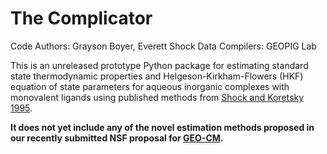 # The Complicator

Code Authors: Grayson Boyer, Everett Shock
Data Compilers: GEOPIG Lab

This is an unreleased prototype Python package for estimating standard state thermodynamic properties and Helgeson-Kirkham-Flowers (HKF) equation of state parameters for aqueous inorganic complexes with monovalent ligands using published methods from [Shock and Koretsky 1995](https://doi.org/10.1016/0016-7037(95)00058-8).

**It does not yet include any of the novel estimation methods proposed in our recently submitted NSF proposal for [GEO-CM](https://beta.nsf.gov/funding/opportunities/novel-approaches-critical-minerals-research).**